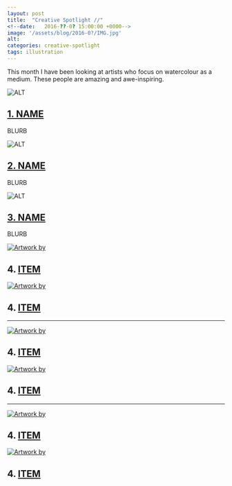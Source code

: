 ```yaml
---
layout: post
title:  "Creative Spotlight //"
<!--date:   2016-??-0? 15:00:00 +0000-->
image: '/assets/blog/2016-0?/IMG.jpg'
alt: 
categories: creative-spotlight
tags: illustration
---
```



This month I have been looking at artists who focus on watercolour as a medium. These people are amazing and awe-inspiring.

![ALT](/assets/blog/2016-0?/IMG.jpg "TITLE")

[1. NAME](URL)
---
BLURB

![ALT](/assets/blog/2016-0?/IMG.jpg "TITLE")

[2. NAME](URL)
---
BLURB

![ALT](/assets/blog/2016-0?/IMG.jpg "TITLE")

[3. NAME](URL)
---
BLURB



<div class="row">
	<div class="col-md-6">
		<a href="LINK" title="Website of "><img src="/assets/blog/2016-0?/IMG.jpg" alt="Artwork by " title="Artwork by "></a>
		<h2>4. <a href="LINK" title="Website of ">ITEM</a></h2>
		<p></p>
	</div>
	<div class="col-md-6">
		<a href="LINK" title="Website of "><img src="/assets/blog/2016-0?/IMG.jpg" alt="Artwork by " title="Artwork by "></a>
		<h2>4. <a href="LINK" title="Website of ">ITEM</a></h2>
		<p></p>
	</div>
</div>

* * *

<div class="row">
	<div class="col-md-6">
		<a href="LINK" title="Website of "><img src="/assets/blog/2016-0?/IMG.jpg" alt="Artwork by " title="Artwork by "></a>
		<h2>4. <a href="LINK" title="Website of ">ITEM</a></h2>
		<p></p>
	</div>
	<div class="col-md-6">
		<a href="LINK" title="Website of "><img src="/assets/blog/2016-0?/IMG.jpg" alt="Artwork by " title="Artwork by "></a>
		<h2>4. <a href="LINK" title="Website of ">ITEM</a></h2>
		<p></p>
	</div>
</div>

* * *

<div class="row">
	<div class="col-md-6">
		<a href="LINK" title="Website of "><img src="/assets/blog/2016-0?/IMG.jpg" alt="Artwork by " title="Artwork by "></a>
		<h2>4. <a href="LINK" title="Website of ">ITEM</a></h2>
		<p></p>
	</div>
	<div class="col-md-6">
		<a href="LINK" title="Website of "><img src="/assets/blog/2016-0?/IMG.jpg" alt="Artwork by " title="Artwork by "></a>
		<h2>4. <a href="LINK" title="Website of ">ITEM</a></h2>
		<p></p>
	</div>
</div>





<div style="display: none;">
	<img src="/assets/blog/2016-0?/IMG.jpg" alt="POST TITILE" title="POST TITILE by @arosecast">
</div>